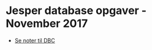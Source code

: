 # Jesper database opgaver - November 2017
- [Se noter til DBC](https://github.com/jesp209i/EAL-ExDBxx/blob/master/Notes)
